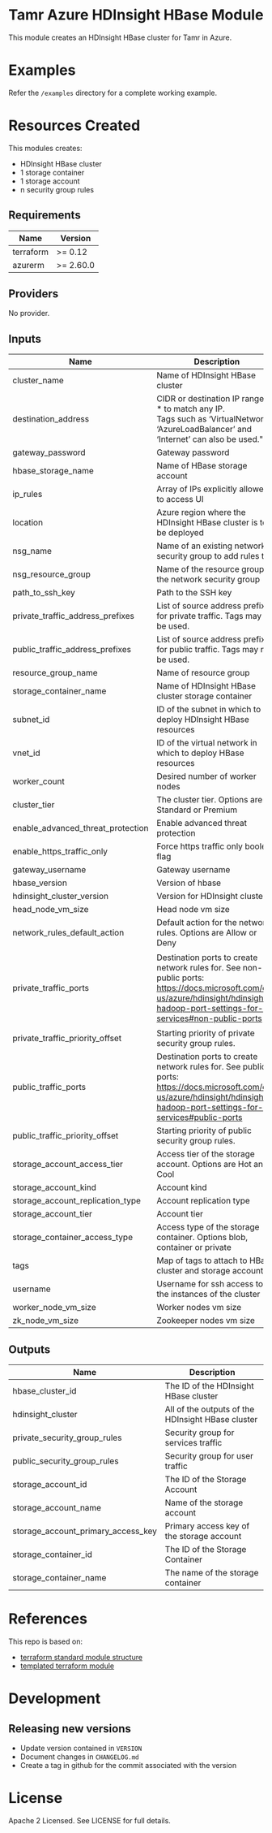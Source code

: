 # Tamr Azure HDInsight HBase Module

This module creates an HDInsight HBase cluster for Tamr in Azure.

# Examples
Refer the `/examples` directory for a complete working example.

# Resources Created
This modules creates:
* HDInsight HBase cluster
* 1 storage container
* 1 storage account
* n security group rules

<!-- BEGINNING OF PRE-COMMIT-TERRAFORM DOCS HOOK -->
## Requirements

| Name | Version |
|------|---------|
| terraform | >= 0.12 |
| azurerm | >= 2.60.0 |

## Providers

No provider.

## Inputs

| Name | Description | Type | Default | Required |
|------|-------------|------|---------|:--------:|
| cluster\_name | Name of HDInsight HBase cluster | `string` | n/a | yes |
| destination\_address | CIDR or destination IP range or \* to match any IP.<br>  Tags such as ‘VirtualNetwork’, ‘AzureLoadBalancer’ and ‘Internet’ can also be used." | `string` | n/a | yes |
| gateway\_password | Gateway password | `string` | n/a | yes |
| hbase\_storage\_name | Name of HBase storage account | `string` | n/a | yes |
| ip\_rules | Array of IPs explicitly allowed to access UI | `list(string)` | n/a | yes |
| location | Azure region where the HDInsight HBase cluster is to be deployed | `string` | n/a | yes |
| nsg\_name | Name of an existing network security group to add rules to | `string` | n/a | yes |
| nsg\_resource\_group | Name of the resource group of the network security group | `string` | n/a | yes |
| path\_to\_ssh\_key | Path to the SSH key | `string` | n/a | yes |
| private\_traffic\_address\_prefixes | List of source address prefixes for private traffic. Tags may not be used. | `list(string)` | n/a | yes |
| public\_traffic\_address\_prefixes | List of source address prefixes for public traffic. Tags may not be used. | `list(string)` | n/a | yes |
| resource\_group\_name | Name of resource group | `string` | n/a | yes |
| storage\_container\_name | Name of HDInsight HBase cluster storage container | `string` | n/a | yes |
| subnet\_id | ID of the subnet in which to deploy HDInsight HBase resources | `string` | n/a | yes |
| vnet\_id | ID of the virtual network in which to deploy HBase resources | `string` | n/a | yes |
| worker\_count | Desired number of worker nodes | `number` | n/a | yes |
| cluster\_tier | The cluster tier. Options are Standard or Premium | `string` | `"Standard"` | no |
| enable\_advanced\_threat\_protection | Enable advanced threat protection | `bool` | `false` | no |
| enable\_https\_traffic\_only | Force https traffic only boolean flag | `bool` | `true` | no |
| gateway\_username | Gateway username | `string` | `"admin"` | no |
| hbase\_version | Version of hbase | `string` | `"1.1"` | no |
| hdinsight\_cluster\_version | Version for HDInsight cluster | `string` | `"3.6"` | no |
| head\_node\_vm\_size | Head node vm size | `string` | `"Standard_D12_V2"` | no |
| network\_rules\_default\_action | Default action for the network rules. Options are Allow or Deny | `string` | `"Deny"` | no |
| private\_traffic\_ports | Destination ports to create network rules for. See non-public ports:<br>  https://docs.microsoft.com/en-us/azure/hdinsight/hdinsight-hadoop-port-settings-for-services#non-public-ports | `list(number)` | <pre>[<br>  8080,<br>  16000,<br>  16010,<br>  16020,<br>  2181<br>]</pre> | no |
| private\_traffic\_priority\_offset | Starting priority of private security group rules. | `number` | `1000` | no |
| public\_traffic\_ports | Destination ports to create network rules for. See public ports:<br>  https://docs.microsoft.com/en-us/azure/hdinsight/hdinsight-hadoop-port-settings-for-services#public-ports | `list(number)` | <pre>[<br>  22,<br>  23,<br>  443<br>]</pre> | no |
| public\_traffic\_priority\_offset | Starting priority of public security group rules. | `number` | `2000` | no |
| storage\_account\_access\_tier | Access tier of the storage account. Options are Hot and Cool | `string` | `"Hot"` | no |
| storage\_account\_kind | Account kind | `string` | `"StorageV2"` | no |
| storage\_account\_replication\_type | Account replication type | `string` | `"ZRS"` | no |
| storage\_account\_tier | Account tier | `string` | `"Standard"` | no |
| storage\_container\_access\_type | Access type of the storage container. Options blob, container or private | `string` | `"private"` | no |
| tags | Map of tags to attach to HBase cluster and storage account | `map(string)` | `{}` | no |
| username | Username for ssh access to the instances of the cluster | `string` | `"sshuser"` | no |
| worker\_node\_vm\_size | Worker nodes vm size | `string` | `"Standard_D12_V2"` | no |
| zk\_node\_vm\_size | Zookeeper nodes vm size | `string` | `"Standard_A4_v2"` | no |

## Outputs

| Name | Description |
|------|-------------|
| hbase\_cluster\_id | The ID of the HDInsight HBase cluster |
| hdinsight\_cluster | All of the outputs of the HDInsight HBase cluster |
| private\_security\_group\_rules | Security group for services traffic |
| public\_security\_group\_rules | Security group for user traffic |
| storage\_account\_id | The ID of the Storage Account |
| storage\_account\_name | Name of the storage account |
| storage\_account\_primary\_access\_key | Primary access key of the storage account |
| storage\_container\_id | The ID of the Storage Container |
| storage\_container\_name | The name of the storage container |

<!-- END OF PRE-COMMIT-TERRAFORM DOCS HOOK -->

# References
This repo is based on:
* [terraform standard module structure](https://www.terraform.io/docs/modules/index.html#standard-module-structure)
* [templated terraform module](https://github.com/tmknom/template-terraform-module)

# Development
## Releasing new versions
* Update version contained in `VERSION`
* Document changes in `CHANGELOG.md`
* Create a tag in github for the commit associated with the version

# License
Apache 2 Licensed. See LICENSE for full details.
